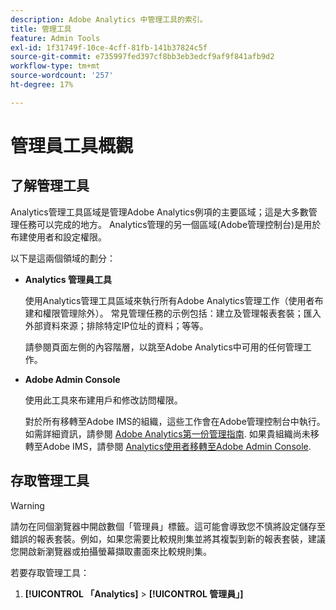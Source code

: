 ```yaml
---
description: Adobe Analytics 中管理工具的索引。
title: 管理工具
feature: Admin Tools
exl-id: 1f31749f-10ce-4cff-81fb-141b37824c5f
source-git-commit: e735997fed397cf8bb3eb3edcf9af9f841afb9d2
workflow-type: tm+mt
source-wordcount: '257'
ht-degree: 17%

---
```


# 管理員工具概觀

## 了解管理工具

Analytics管理工具區域是管理Adobe Analytics例項的主要區域；這是大多數管理任務可以完成的地方。 Analytics管理的另一個區域(Adobe管理控制台)是用於布建使用者和設定權限。

以下是這兩個領域的劃分：

* **Analytics 管理員工具**

   使用Analytics管理工具區域來執行所有Adobe Analytics管理工作（使用者布建和權限管理除外）。 常見管理任務的示例包括：建立及管理報表套裝；匯入外部資料來源；排除特定IP位址的資料；等等。

   請參閱頁面左側的內容階層，以跳至Adobe Analytics中可用的任何管理工作。

* **Adobe Admin Console**

   使用此工具來布建用戶和修改訪問權限。

   對於所有移轉至Adobe IMS的組織，這些工作會在Adobe管理控制台中執行。 如需詳細資訊，請參閱 [Adobe Analytics第一份管理指南](/help/admin/admin-console/first-admin-guide.md). 如果貴組織尚未移轉至Adobe IMS，請參閱 [Analytics使用者移轉至Adobe Admin Console](/help/admin/admin/user-management2/user-migration/c-migration-tool.md).

## 存取管理工具

>[!WARNING]
>
> 請勿在同個瀏覽器中開啟數個「管理員」標籤。這可能會導致您不慎將設定儲存至錯誤的報表套裝。例如，如果您需要比較規則集並將其複製到新的報表套裝，建議您開啟新瀏覽器或拍攝螢幕擷取畫面來比較規則集。

若要存取管理工具：

1. **[!UICONTROL 「Analytics]** > **[!UICONTROL 管理員」]**
